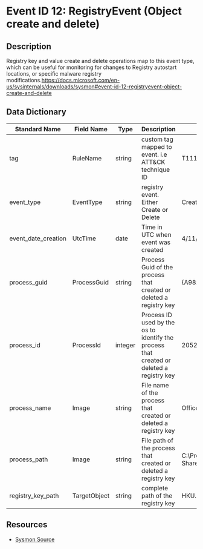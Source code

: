 # Event ID 12: RegistryEvent (Object create and delete)

## Description
Registry key and value create and delete operations map to this event type, which can be useful for monitoring for changes to Registry autostart locations, or specific malware registry modifications.<a href="https://docs.microsoft.com/en-us/sysinternals/downloads/sysmon#event-id-12-registryevent-object-create-and-delete">https://docs.microsoft.com/en-us/sysinternals/downloads/sysmon#event-id-12-registryevent-object-create-and-delete</a>

## Data Dictionary
|Standard Name|Field Name|Type|Description|Sample Value|
|---|---|---|---|---|
|tag|RuleName|string|custom tag mapped to event. i.e ATT&CK technique ID|T1114|
|event_type|EventType|string|registry event. Either Create or Delete|CreateKey|
|event_date_creation|UtcTime|date|Time in UTC when event was created|4/11/18 5:25|
|process_guid|ProcessGuid|string|Process Guid of the process that created or deleted a registry key|{A98268C1-9595-5ACD-0000-0010C2380200}|
|process_id|ProcessId|integer|Process ID used by the os to identify the process that created or deleted a registry key|2052|
|process_name|Image|string|File name of the process that created or deleted a registry key|OfficeClickToRun.exe|
|process_path|Image|string|File path of the process that created or deleted a registry key|C:\Program Files\Common Files\Microsoft Shared\ClickToRun\OfficeClickToRun.exe|
|registry_key_path|TargetObject|string|complete path of the registry key|HKU.DEFAULT\Software\Microsoft\Office\16.0\Common|

## Resources
* [Sysmon Source](https://docs.microsoft.com/en-us/sysinternals/downloads/sysmon#event-id-12-registryevent-object-create-and-delete)
